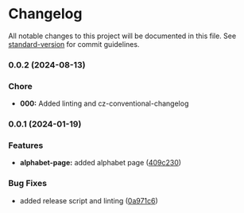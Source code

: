# Changelog

All notable changes to this project will be documented in this file. See [standard-version](https://github.com/conventional-changelog/standard-version) for commit guidelines.

### 0.0.2 (2024-08-13)

### Chore

* **000:** Added linting and cz-conventional-changelog


### 0.0.1 (2024-01-19)

### Features

* **alphabet-page:** added alphabet page ([409c230](https://github.com/amin-newcastle/qaida-app/commit/409c230fd387619ef037a8b6919efd0f9a1379bc))


### Bug Fixes

* added release script and linting ([0a971c6](https://github.com/amin-newcastle/qaida-app/commit/0a971c6659f7c8dadfaf647a544606d2edb7cd59))
